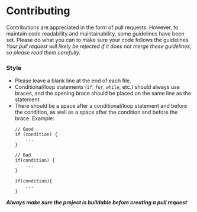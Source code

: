 # Contributing
Contributions are appreciated in the form of pull requests. However, to maintain code readability and maintainability, some guidelines have been set. Please do what you can to make sure your code follows the guidelines. *Your pull request will likely be rejected if it does not merge these guidelines, so please read them carefully.*

### Style
* Please leave a blank line at the end of each file.
* Conditional/loop statements (`if`, `for`, `while`, etc.) should always use braces, and the opening brace should be placed on the same line as the statement.
* There should be a space after a conditional/loop statement and before the condition, as well as a space after the condition and before the brace. Example:
  ```javacript
  // Good
  if (condition) {
      ...
  }
  
  // Bad
  if(condition) {
      ...
  }
  
  if(condition){
      ...
  }
  ```
***Always make sure the project is buildable before creating a pull request***
